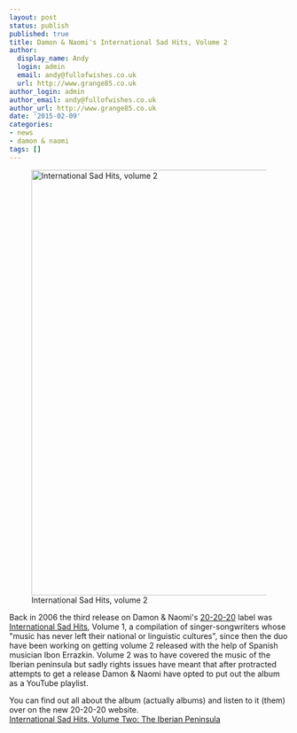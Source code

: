 ```yaml
---
layout: post
status: publish
published: true
title: Damon & Naomi's International Sad Hits, Volume 2
author:
  display_name: Andy
  login: admin
  email: andy@fullofwishes.co.uk
  url: http://www.grange85.co.uk
author_login: admin
author_email: andy@fullofwishes.co.uk
author_url: http://www.grange85.co.uk
date: '2015-02-09'
categories:
- news
- damon & naomi
tags: []
---
```

<p><figure class="caption aligncenter"><img src="https://media.fullofwishes.co.uk/03-damon_and_naomi/pictures/international-sad-hits-2-letter.jpg" width="1024" height="768" alt="International Sad Hits, volume 2" class /><figcaption class="caption-text"> International Sad Hits, volume 2</figcaption></figure>
Back in 2006 the third release on Damon & Naomi's <a href="http://www.20-20-20.com/">20-20-20</a> label was <a href="http://www.20-20-20.com/internationalsadhits/">International Sad Hits</a>, Volume 1, a compilation of singer-songwriters whose "music has never left their national or linguistic cultures", since then the duo have been working on getting volume 2 released with the help of Spanish musician Ibon Errazkin. Volume 2 was to have covered the music of the Iberian peninsula but sadly rights issues have meant that after protracted attempts to get a release Damon & Naomi have opted to put out the album as a YouTube playlist.</p>
<p>You can find out all about the album (actually albums) and listen to it (them) over on the new 20-20-20 website.<br />
<a href="http://www.20-20-20.com/ish02">International Sad Hits, Volume Two: The Iberian Peninsula</a></p>


